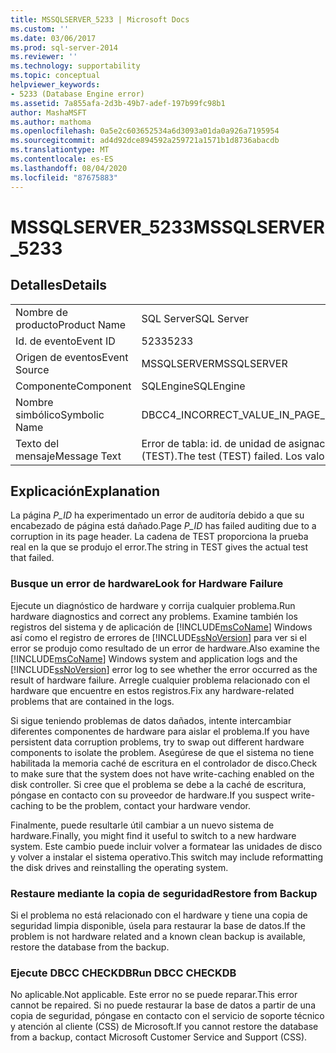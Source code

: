 ```yaml
---
title: MSSQLSERVER_5233 | Microsoft Docs
ms.custom: ''
ms.date: 03/06/2017
ms.prod: sql-server-2014
ms.reviewer: ''
ms.technology: supportability
ms.topic: conceptual
helpviewer_keywords:
- 5233 (Database Engine error)
ms.assetid: 7a855afa-2d3b-49b7-adef-197b99fc98b1
author: MashaMSFT
ms.author: mathoma
ms.openlocfilehash: 0a5e2c603652534a6d3093a01da0a926a7195954
ms.sourcegitcommit: ad4d92dce894592a259721a1571b1d8736abacdb
ms.translationtype: MT
ms.contentlocale: es-ES
ms.lasthandoff: 08/04/2020
ms.locfileid: "87675883"
---
```

# <a name="mssqlserver_5233"></a><span data-ttu-id="4aa8e-102">MSSQLSERVER_5233</span><span class="sxs-lookup"><span data-stu-id="4aa8e-102">MSSQLSERVER_5233</span></span>
    
## <a name="details"></a><span data-ttu-id="4aa8e-103">Detalles</span><span class="sxs-lookup"><span data-stu-id="4aa8e-103">Details</span></span>  
  
|||  
|-|-|  
|<span data-ttu-id="4aa8e-104">Nombre de producto</span><span class="sxs-lookup"><span data-stu-id="4aa8e-104">Product Name</span></span>|<span data-ttu-id="4aa8e-105">SQL Server</span><span class="sxs-lookup"><span data-stu-id="4aa8e-105">SQL Server</span></span>|  
|<span data-ttu-id="4aa8e-106">Id. de evento</span><span class="sxs-lookup"><span data-stu-id="4aa8e-106">Event ID</span></span>|<span data-ttu-id="4aa8e-107">5233</span><span class="sxs-lookup"><span data-stu-id="4aa8e-107">5233</span></span>|  
|<span data-ttu-id="4aa8e-108">Origen de eventos</span><span class="sxs-lookup"><span data-stu-id="4aa8e-108">Event Source</span></span>|<span data-ttu-id="4aa8e-109">MSSQLSERVER</span><span class="sxs-lookup"><span data-stu-id="4aa8e-109">MSSQLSERVER</span></span>|  
|<span data-ttu-id="4aa8e-110">Componente</span><span class="sxs-lookup"><span data-stu-id="4aa8e-110">Component</span></span>|<span data-ttu-id="4aa8e-111">SQLEngine</span><span class="sxs-lookup"><span data-stu-id="4aa8e-111">SQLEngine</span></span>|  
|<span data-ttu-id="4aa8e-112">Nombre simbólico</span><span class="sxs-lookup"><span data-stu-id="4aa8e-112">Symbolic Name</span></span>|<span data-ttu-id="4aa8e-113">DBCC4_INCORRECT_VALUE_IN_PAGE_HEADER_NO_METADATA</span><span class="sxs-lookup"><span data-stu-id="4aa8e-113">DBCC4_INCORRECT_VALUE_IN_PAGE_HEADER_NO_METADATA</span></span>|  
|<span data-ttu-id="4aa8e-114">Texto del mensaje</span><span class="sxs-lookup"><span data-stu-id="4aa8e-114">Message Text</span></span>|<span data-ttu-id="4aa8e-115">Error de tabla: id. de unidad de asignación A_ID, página P_ID.</span><span class="sxs-lookup"><span data-stu-id="4aa8e-115">Table error: alloc unit ID A_ID, page P_ID.</span></span> <span data-ttu-id="4aa8e-116">Error de la prueba (TEST).</span><span class="sxs-lookup"><span data-stu-id="4aa8e-116">The test (TEST) failed.</span></span> <span data-ttu-id="4aa8e-117">Los valores son VAL1 y VAL2.</span><span class="sxs-lookup"><span data-stu-id="4aa8e-117">The values are VAL1 and VAL2.</span></span>|  
  
## <a name="explanation"></a><span data-ttu-id="4aa8e-118">Explicación</span><span class="sxs-lookup"><span data-stu-id="4aa8e-118">Explanation</span></span>  
 <span data-ttu-id="4aa8e-119">La página *P_ID* ha experimentado un error de auditoría debido a que su encabezado de página está dañado.</span><span class="sxs-lookup"><span data-stu-id="4aa8e-119">Page *P_ID* has failed auditing due to a corruption in its page header.</span></span> <span data-ttu-id="4aa8e-120">La cadena de TEST proporciona la prueba real en la que se produjo el error.</span><span class="sxs-lookup"><span data-stu-id="4aa8e-120">The string in TEST gives the actual test that failed.</span></span>  
  
### <a name="look-for-hardware-failure"></a><span data-ttu-id="4aa8e-121">Busque un error de hardware</span><span class="sxs-lookup"><span data-stu-id="4aa8e-121">Look for Hardware Failure</span></span>  
 <span data-ttu-id="4aa8e-122">Ejecute un diagnóstico de hardware y corrija cualquier problema.</span><span class="sxs-lookup"><span data-stu-id="4aa8e-122">Run hardware diagnostics and correct any problems.</span></span> <span data-ttu-id="4aa8e-123">Examine también los registros del sistema y de aplicación de [!INCLUDE[msCoName](../../includes/msconame-md.md)] Windows así como el registro de errores de [!INCLUDE[ssNoVersion](../../includes/ssnoversion-md.md)] para ver si el error se produjo como resultado de un error de hardware.</span><span class="sxs-lookup"><span data-stu-id="4aa8e-123">Also examine the [!INCLUDE[msCoName](../../includes/msconame-md.md)] Windows system and application logs and the [!INCLUDE[ssNoVersion](../../includes/ssnoversion-md.md)] error log to see whether the error occurred as the result of hardware failure.</span></span> <span data-ttu-id="4aa8e-124">Arregle cualquier problema relacionado con el hardware que encuentre en estos registros.</span><span class="sxs-lookup"><span data-stu-id="4aa8e-124">Fix any hardware-related problems that are contained in the logs.</span></span>  
  
 <span data-ttu-id="4aa8e-125">Si sigue teniendo problemas de datos dañados, intente intercambiar diferentes componentes de hardware para aislar el problema.</span><span class="sxs-lookup"><span data-stu-id="4aa8e-125">If you have persistent data corruption problems, try to swap out different hardware components to isolate the problem.</span></span> <span data-ttu-id="4aa8e-126">Asegúrese de que el sistema no tiene habilitada la memoria caché de escritura en el controlador de disco.</span><span class="sxs-lookup"><span data-stu-id="4aa8e-126">Check to make sure that the system does not have write-caching enabled on the disk controller.</span></span> <span data-ttu-id="4aa8e-127">Si cree que el problema se debe a la caché de escritura, póngase en contacto con su proveedor de hardware.</span><span class="sxs-lookup"><span data-stu-id="4aa8e-127">If you suspect write-caching to be the problem, contact your hardware vendor.</span></span>  
  
 <span data-ttu-id="4aa8e-128">Finalmente, puede resultarle útil cambiar a un nuevo sistema de hardware.</span><span class="sxs-lookup"><span data-stu-id="4aa8e-128">Finally, you might find it useful to switch to a new hardware system.</span></span> <span data-ttu-id="4aa8e-129">Este cambio puede incluir volver a formatear las unidades de disco y volver a instalar el sistema operativo.</span><span class="sxs-lookup"><span data-stu-id="4aa8e-129">This switch may include reformatting the disk drives and reinstalling the operating system.</span></span>  
  
### <a name="restore-from-backup"></a><span data-ttu-id="4aa8e-130">Restaure mediante la copia de seguridad</span><span class="sxs-lookup"><span data-stu-id="4aa8e-130">Restore from Backup</span></span>  
 <span data-ttu-id="4aa8e-131">Si el problema no está relacionado con el hardware y tiene una copia de seguridad limpia disponible, úsela para restaurar la base de datos.</span><span class="sxs-lookup"><span data-stu-id="4aa8e-131">If the problem is not hardware related and a known clean backup is available, restore the database from the backup.</span></span>  
  
### <a name="run-dbcc-checkdb"></a><span data-ttu-id="4aa8e-132">Ejecute DBCC CHECKDB</span><span class="sxs-lookup"><span data-stu-id="4aa8e-132">Run DBCC CHECKDB</span></span>  
 <span data-ttu-id="4aa8e-133">No aplicable.</span><span class="sxs-lookup"><span data-stu-id="4aa8e-133">Not applicable.</span></span> <span data-ttu-id="4aa8e-134">Este error no se puede reparar.</span><span class="sxs-lookup"><span data-stu-id="4aa8e-134">This error cannot be repaired.</span></span> <span data-ttu-id="4aa8e-135">Si no puede restaurar la base de datos a partir de una copia de seguridad, póngase en contacto con el servicio de soporte técnico y atención al cliente (CSS) de Microsoft.</span><span class="sxs-lookup"><span data-stu-id="4aa8e-135">If you cannot restore the database from a backup, contact Microsoft Customer Service and Support (CSS).</span></span>  
  
  
